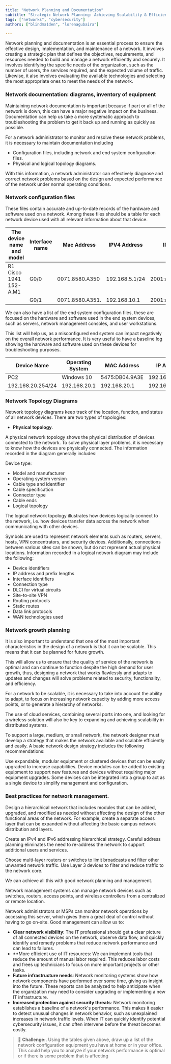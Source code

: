 ```yaml
---
title: "Network Planning and Documentation"
subtitle: "Strategic Network Planning: Achieving Scalability & Efficiency through Documentation, Topology, and Growth Strategies"
tags: ["networks", "cybersecurity"]
authors: ["blindma1den", "lorenagubaira"]

---
```


Network planning and documentation is an essential process to ensure the effective design, implementation, and maintenance of a network. It involves creating a strategic plan that defines the objectives, requirements, and resources needed to build and manage a network efficiently and securely. It involves identifying the specific needs of the organization, such as the number of users, the services required, and the expected volume of traffic. Likewise, it also involves evaluating the available technologies and selecting the most appropriate ones to meet the needs of the network.

### Network documentation: diagrams, inventory of equipment

Maintaining network documentation is important because if part or all of the network is down, this can have a major negative impact on the business. Documentation can help us take a more systematic approach to troubleshooting the problem to get it back up and running as quickly as possible.

For a network administrator to monitor and resolve these network problems, it is necessary to maintain documentation including

- Configuration files, including network and end system configuration files.
- Physical and logical topology diagrams.

With this information, a network administrator can effectively diagnose and correct network problems based on the design and expected performance of the network under normal operating conditions.

### Network configuration files

These files contain accurate and up-to-date records of the hardware and software used on a network. Among these files should be a table for each network device used with all relevant information about that device.

| The device name and model | Interface name | Mac Address | IPV4 Address | IPV6 Address |
| --- | --- | --- | --- | --- |
| R1 Cisco 1941 152-A.M1 | G0/0 | 0071.8580.A350 | 192.168.5.1/24 | 2001:ad4:cafe:10::1/64 |
|  | G0/1 | 0071.8580.A351. | 192.168.10.1 | 2001:ad4:cafe::11::1/64 |

We can also have a list of the end system configuration files, these are focused on the hardware and software used in the end system devices, such as servers, network management consoles, and user workstations.

This list will help us, as a misconfigured end system can impact negatively on the overall network performance. It is very useful to have a baseline log showing the hardware and software used on these devices for troubleshooting purposes.

| Device Name | Operating System | MAC Address | IP Address | Default Gateway | DNS Server | Network Applications |
| --- | --- | --- | --- | --- | --- | --- |
| PC2 | Windows 10 | 5475:DB04.9A3E | 192.168.15.5/24 | 198.168.15.1 | 192.168.15.15 | 192.168.15.15 | HTTP, FTP |
| 192.168.20.254/24 | 192.168.20.1 | 192.168.20.1 | 192.168.20.1 | 2200:DBB::ACAD:1::99 | HTTP, FTP |

### Network Topology Diagrams

Network topology diagrams keep track of the location, function, and status of all network devices. There are two types of topologies:

- **Physical topology**.

A physical network topology shows the physical distribution of devices connected to the network. To solve physical layer problems, it is necessary to know how the devices are physically connected. The information recorded in the diagram generally includes:

Device type:

- Model and manufacturer
- Operating system version
- Cable type and identifier
- Cable specification
- Connector type
- Cable ends
- Logical topology

The logical network topology illustrates how devices logically connect to the network, i.e. how devices transfer data across the network when communicating with other devices.

Symbols are used to represent network elements such as routers, servers, hosts, VPN concentrators, and security devices. Additionally, connections between various sites can be shown, but do not represent actual physical locations. Information recorded in a logical network diagram may include the following:

- Device identifiers
- IP address and prefix lengths
- Interface identifiers
- Connection type
- DLCI for virtual circuits
- Site-to-site VPN
- Routing protocols
- Static routes
- Data link protocols
- WAN technologies used

### Network growth planning

It is also important to understand that one of the most important characteristics in the design of a network is that it can be scalable. This means that it can be planned for future growth.

This will allow us to ensure that the quality of service of the network is optimal and can continue to function despite the high demand for user growth, thus, designing a network that works flawlessly and adapts to updates and changes will solve problems related to security, functionality, and efficiency.

For a network to be scalable, it is necessary to take into account the ability to adapt, to focus on increasing network capacity by adding more access points, or to generate a hierarchy of networks.

The use of cloud services, combining several ports into one, and looking for a wireless solution will also be key to expanding and achieving scalability in distributed systems.

To support a large, medium, or small network, the network designer must develop a strategy that makes the network available and scalable efficiently and easily. A basic network design strategy includes the following recommendations:

Use expandable, modular equipment or clustered devices that can be easily upgraded to increase capabilities. Device modules can be added to existing equipment to support new features and devices without requiring major equipment upgrades. Some devices can be integrated into a group to act as a single device to simplify management and configuration.

### **Best practices for network management**.

Design a hierarchical network that includes modules that can be added, upgraded, and modified as needed without affecting the design of the other functional areas of the network. For example, create a separate access layer that can be expanded without affecting the basic campus network distribution and layers.

Create an IPv4 and IPv6 addressing hierarchical strategy. Careful address planning eliminates the need to re-address the network to support additional users and services.

Choose multi-layer routers or switches to limit broadcasts and filter other unwanted network traffic. Use Layer 3 devices to filter and reduce traffic to the network core.

We can achieve all this with good network planning and management.

Network management systems can manage network devices such as switches, routers, access points, and wireless controllers from a centralized or remote location.

Network administrators or MSPs can monitor network operations by accessing this server, which gives them a great deal of control without having to go on-site. Good management can allow us to:

- **Clear network visibility**: The IT professional should get a clear picture of all connected devices on the network, observe data flow, and quickly identify and remedy problems that reduce network performance and can lead to failures.
- **More efficient use of IT resources: We can implement tools that reduce the amount of manual labor required. This reduces labor costs and frees up technicians to focus on more important projects or other tasks.
- **Future infrastructure needs**: Network monitoring systems show how network components have performed over some time, giving us insight into the future. These reports can be analyzed to help anticipate when the organization may need to consider upgrading or implementing a new IT infrastructure.
- **Increased protection against security threats**: Network monitoring establishes a baseline of a network's performance. This makes it easier to detect unusual changes in network behavior, such as unexplained increases in network traffic levels. When IT can quickly identify potential cybersecurity issues, it can often intervene before the threat becomes costly.

>💪 **Challenge:**.
>Using the tables given above, draw up a list of the network configuration equipment you have at home or in your office. This could help you to analyze if your network performance is optimal or if there is some problem that is affecting
